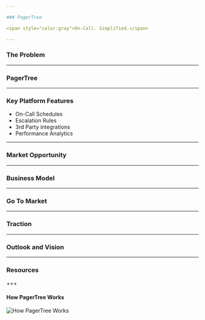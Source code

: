 ```yaml
---

### PagerTree

<span style="color:gray">On-Call. Simplified.</span>

---
```


### The Problem

---

### PagerTree

---

### Key Platform Features
- On-Call Schedules
- Escalation Rules
- 3rd Party integrations
- Performance Analytics

---

### Market Opportunity

---

### Business Model

---

### Go To Market

---

### Traction

---

### Outlook and Vision

---

### Resources

+++

#### How PagerTree Works

![How PagerTree Works](https://cdn.pagertree.com/wp-content/uploads/2015/10/info_graphic_2x-1024x482.png)
